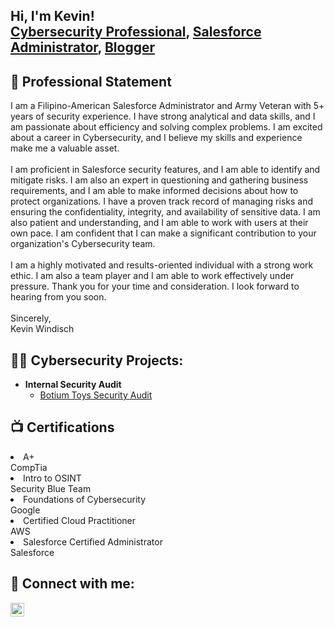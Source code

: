 <h2>Hi, I'm Kevin! <br/><a href="https://www.linkedin.com/in/salesforcekevin/">Cybersecurity Professional</a>,  <a href="https://trailblazer.me/id/kwindisch">Salesforce Administrator</a>,  <a href="https://medium.com/@SalesforceKevin">Blogger</a></h2>

<p align="center"><h2> 🪪 Professional Statement</h2></p>

I am a Filipino-American Salesforce Administrator and Army Veteran with 5+ years of security experience. I have strong analytical and data skills, and I am passionate about efficiency and solving complex problems. I am excited about a career in Cybersecurity, and I believe my skills and experience make me a valuable asset.<br/>
<br/>
I am proficient in Salesforce security features, and I am able to identify and mitigate risks. I am also an expert in questioning and gathering business requirements, and I am able to make informed decisions about how to protect organizations. I have a proven track record of managing risks and ensuring the confidentiality, integrity, and availability of sensitive data. I am also patient and understanding, and I am able to work with users at their own pace. I am confident that I can make a significant contribution to your organization's Cybersecurity team.<br/>
<br/>
I am a highly motivated and results-oriented individual with a strong work ethic. I am also a team player and I am able to work effectively under pressure. Thank you for your time and consideration. I look forward to hearing from you soon.<br/>
<br/>
Sincerely,<br/>
Kevin Windisch


<h2>👨‍💻 Cybersecurity Projects:</h2>

- <b>Internal Security Audit</b>
  - [Botium Toys Security Audit](https://github.com/ktwindisch/InternalSecurityAudit)

<h2>📺 Certifications</h2>
<li>A+</li><b></b>
CompTia
<li>Intro to OSINT</li><b></b>
Security Blue Team
<li>Foundations of Cybersecurity</li><b></b>
Google
<li>Certified Cloud Practitioner</li><b></b>
AWS
<li>Salesforce Certified Administrator</li><b></b>
Salesforce
<h2> 🤳 Connect with me:</h2>

[<img align="left" alt="KevinWindisch | LinkedIn" width="22px" src="https://cdn.jsdelivr.net/npm/simple-icons@v3/icons/linkedin.svg" />][linkedin]

[linkedin]: https://linkedin.com/in/salesforcekevin

<!--
**ktwindisch/ktwindisch** is a ✨ _special_ ✨ repository because its `README.md` (this file) appears on your GitHub profile.

Here are some ideas to get you started:

- 🔭 I’m currently working on ...
- 🌱 I’m currently learning ...
- 👯 I’m looking to collaborate on ...
- 🤔 I’m looking for help with ...
- 💬 Ask me about ...
- 📫 How to reach me: ...
- 😄 Pronouns: ...
- ⚡ Fun fact: ...
-->
